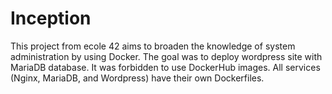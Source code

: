 # Inception

This project from ecole 42 aims to broaden the knowledge of system administration by using Docker. The goal was to deploy wordpress site with MariaDB database. It was forbidden to use DockerHub images. All services (Nginx, MariaDB, and Wordpress) have their own Dockerfiles.
